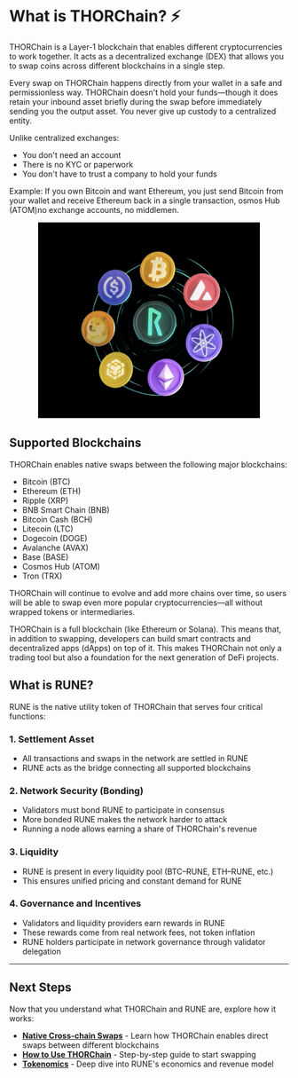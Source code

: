 # What is THORChain? ⚡

THORChain is a Layer-1 blockchain that enables different cryptocurrencies to work together. It acts as a decentralized exchange (DEX) that allows you to swap coins across different blockchains in a single step.

Every swap on THORChain happens directly from your wallet in a safe and permissionless way.
THORChain doesn't hold your funds—though it does retain your inbound asset briefly during the swap before immediately sending you the output asset. You never give up custody to a centralized entity.

Unlike centralized exchanges:

- You don't need an account
- There is no KYC or paperwork
- You don't have to trust a company to hold your funds

Example:
If you own Bitcoin and want Ethereum, you just send Bitcoin from your wallet and receive Ethereum back in a single transaction, osmos Hub (ATOM)no exchange accounts, no middlemen.

<!-- trunk-ignore(markdownlint/MD033) -->
<div align="center">
<!-- trunk-ignore(markdownlint/MD033) -->
  <img src=".gitbook/assets/thorchain-dex.png" alt="THORChain DEX diagram showing RUNE at the center connected to various blockchains including Bitcoin, Ethereum, Avalanche, Cosmos, and others" width="400" />
</div>

## Supported Blockchains

THORChain enables native swaps between the following major blockchains:

- Bitcoin (BTC)
- Ethereum (ETH)
- Ripple (XRP)
- BNB Smart Chain (BNB)
- Bitcoin Cash (BCH)
- Litecoin (LTC)
- Dogecoin (DOGE)
- Avalanche (AVAX)
- Base (BASE)
- Cosmos Hub (ATOM)
- Tron (TRX)

THORChain will continue to evolve and add more chains over time, so users will be able to swap even more popular cryptocurrencies—all without wrapped tokens or intermediaries.

THORChain is a full blockchain (like Ethereum or Solana). This means that, in addition to swapping, developers can build smart contracts and decentralized apps (dApps) on top of it. This makes THORChain not only a trading tool but also a foundation for the next generation of DeFi projects.

## What is RUNE?

RUNE is the native utility token of THORChain that serves four critical functions:

### 1. Settlement Asset

- All transactions and swaps in the network are settled in RUNE
- RUNE acts as the bridge connecting all supported blockchains

### 2. Network Security (Bonding)

- Validators must bond RUNE to participate in consensus
- More bonded RUNE makes the network harder to attack
- Running a node allows earning a share of THORChain's revenue

### 3. Liquidity

- RUNE is present in every liquidity pool (BTC–RUNE, ETH–RUNE, etc.)
- This ensures unified pricing and constant demand for RUNE

### 4. Governance and Incentives

- Validators and liquidity providers earn rewards in RUNE
- These rewards come from real network fees, not token inflation
- RUNE holders participate in network governance through validator delegation

---

## Next Steps

Now that you understand what THORChain and RUNE are, explore how it works:

- **[Native Cross-chain Swaps](native-cross-chain-swaps.md)** - Learn how THORChain enables direct swaps between different blockchains
- **[How to Use THORChain](how-to-use-thorchain.md)** - Step-by-step guide to start swapping
- **[Tokenomics](tokenomics-rune-tcy.md)** - Deep dive into RUNE's economics and revenue model
